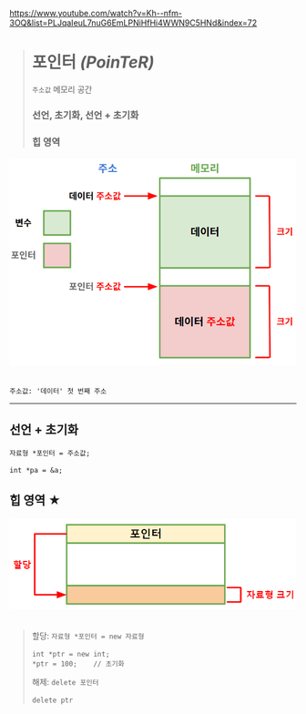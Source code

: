 https://www.youtube.com/watch?v=Kh--nfm-3OQ&list=PLJqaIeuL7nuG6EmLPNiHfHi4WWN9C5HNd&index=72
># 포인터 *(PoinTeR)*
>`주소값` 메모리 공간 
> 
>### 선언, 초기화, 선언 + 초기화
>### 힙 영역 
###### <img src = 'img/포인터.png'>
```
주소값: '데이터' 첫 번째 주소
```
---

## 선언 + 초기화
`자료형 *포인터 = 주소값;`
```angular2html
int *pa = &a;
```

## 힙 영역 ★
###### <img src = 'img/힙 영역.png'>
>할당: `자료형 *포인터 = new 자료형`
>```
>int *ptr = new int;
>*ptr = 100;    // 초기화
>```
>
>해제: `delete 포인터`
>```
>delete ptr
>```

